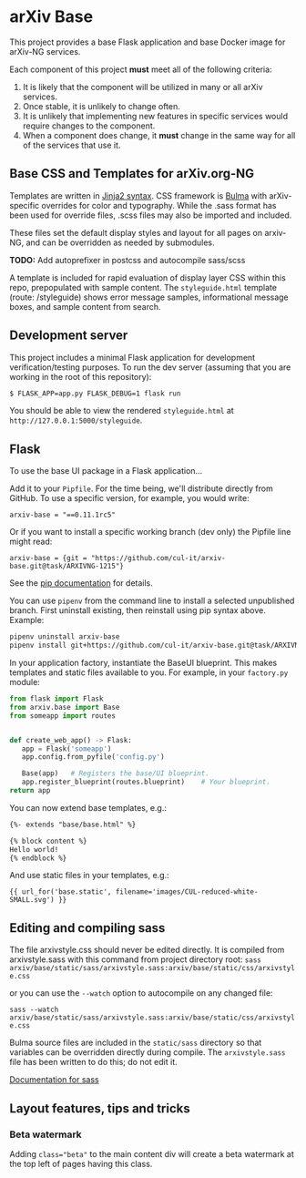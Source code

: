 # arXiv Base

This project provides a base Flask application and base Docker image for
arXiv-NG services.

Each component of this project **must** meet all of the following criteria:

1. It is likely that the component will be utilized in many or all arXiv
   services.
2. Once stable, it is unlikely to change often.
3. It is unlikely that implementing new features in specific services
   would require changes to the component.
4. When a component does change, it **must** change in the same way for all of
   the services that use it.

## Base CSS and Templates for arXiv.org-NG

Templates are written in [Jinja2 syntax](http://jinja.pocoo.org/docs/2.9/). CSS
framework is [Bulma](http://bulma.io) with arXiv-specific overrides for color
and typography. While the .sass format has been used for override files, .scss
files may also be imported and included.

These files set the default display styles and layout for all pages on
arxiv-NG, and can be overridden as needed by submodules.

**TODO:** Add autoprefixer in postcss and autocompile sass/scss

A template is included for rapid evaluation of display layer CSS within this
repo, prepopulated with sample content.
The ``styleguide.html`` template (route: /styleguide) shows error message
samples, informational message boxes, and sample content from search.

## Development server

This project includes a minimal Flask application for development
verification/testing purposes. To run the dev server (assuming that you are
working in the root of this repository):

```bash
$ FLASK_APP=app.py FLASK_DEBUG=1 flask run
```

You should be able to view the rendered ``styleguide.html`` at
``http://127.0.0.1:5000/styleguide``.

## Flask

To use the base UI package in a Flask application...

Add it to your ``Pipfile``. For the time being, we'll
distribute directly from GitHub. To use a specific version, for example, you
would write:

``arxiv-base = "==0.11.1rc5"``


Or if you want to install a specific working branch (dev only) the Pipfile line
might read:

``arxiv-base = {git = "https://github.com/cul-it/arxiv-base.git@task/ARXIVNG-1215"}``


See the [pip documentation](https://pip.pypa.io/en/latest/reference/pip_install/#git)
for details.

You can use ``pipenv`` from the command line to install a selected unpublished
branch. First uninstall existing, then reinstall using pip syntax above.
Example:

```bash
pipenv uninstall arxiv-base
pipenv install git+https://github.com/cul-it/arxiv-base.git@task/ARXIVNG-1010#egg=arxiv-base
```

In your application factory, instantiate the BaseUI blueprint. This makes
templates and static files available to you. For example, in your
``factory.py`` module:

```python
from flask import Flask
from arxiv.base import Base
from someapp import routes


def create_web_app() -> Flask:
   app = Flask('someapp')
   app.config.from_pyfile('config.py')

   Base(app)   # Registers the base/UI blueprint.
   app.register_blueprint(routes.blueprint)    # Your blueprint.
return app
```

You can now extend base templates, e.g.:

```html
{%- extends "base/base.html" %}

{% block content %}
Hello world!
{% endblock %}
```

And use static files in your templates, e.g.:

```
{{ url_for('base.static', filename='images/CUL-reduced-white-SMALL.svg') }}
```

## Editing and compiling sass

The file arxivstyle.css should never be edited directly. It is compiled from
arxivstyle.sass with this command from project directory root:
```sass arxiv/base/static/sass/arxivstyle.sass:arxiv/base/static/css/arxivstyle.css```

or you can use the ``--watch`` option to autocompile on any changed file:

```sass --watch arxiv/base/static/sass/arxivstyle.sass:arxiv/base/static/css/arxivstyle.css```

Bulma source files are included in the ``static/sass`` directory so that
variables can be overridden directly during compile. The ``arxivstyle.sass``
file has been written to do this; do not edit it.

[Documentation for sass](http://sass-lang.com/documentation/file.SASS_REFERENCE.html)

## Layout features, tips and tricks

### Beta watermark

Adding ``class="beta"`` to the main content div will create a beta watermark at
 the top left of pages having this class.
